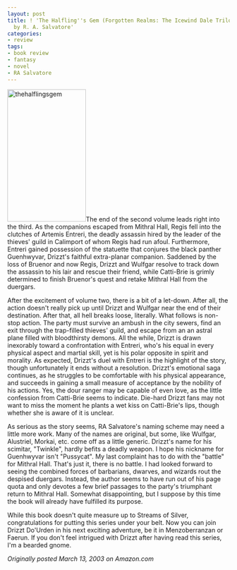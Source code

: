 ```yaml
---
layout: post
title: ! 'The Halfling''s Gem (Forgotten Realms: The Icewind Dale Trilogy, Book 3)
  by R. A. Salvatore'
categories:
- review
tags:
- book review
- fantasy
- novel
- RA Salvatore
---
```

<img class="pull-left" title="thehalflingsgem" src="http://yentran.isamonkey.org/gallery/images/thehalflingsgem-178x300.jpg" width="178" height="300" />The end of the second volume leads right into the third. As the companions escaped from Mithral Hall, Regis fell into the clutches of Artemis Entreri, the deadly assassin hired by the leader of the thieves' guild in Calimport of whom Regis had run afoul. Furthermore, Entreri gained possession of the statuette that conjures the black panther Guenhwyvar, Drizzt's faithful extra-planar companion. Saddened by the loss of Bruenor and now Regis, Drizzt and Wulfgar resolve to track down the assassin to his lair and rescue their friend, while Catti-Brie is grimly determined to finish Bruenor's quest and retake Mithral Hall from the duergars.

After the excitement of volume two, there is a bit of a let-down. After all, the action doesn't really pick up until Drizzt and Wulfgar near the end of their destination. After that, all hell breaks loose, literally. What follows is non-stop action. The party must survive an ambush in the city sewers, find an exit through the trap-filled thieves' guild, and escape from an an astral plane filled with bloodthirsty demons. All the while, Drizzt is drawn inexorably toward a confrontation with Entreri, who's his equal in every physical aspect and martial skill, yet is his polar opposite in spirit and morality. As expected, Drizzt's duel with Entreri is the highlight of the story, though unfortunately it ends without a resolution. Drizzt's emotional saga continues, as he struggles to be comfortable with his physical appearance, and succeeds in gaining a small measure of acceptance by the nobility of his actions. Yes, the dour ranger may be capable of even love, as the little confession from Catti-Brie seems to indicate. Die-hard Drizzt fans may not want to miss the moment he plants a wet kiss on Catti-Brie's lips, though whether she is aware of it is unclear.

As serious as the story seems, RA Salvatore's naming scheme may need a little more work. Many of the names are original, but some, like Wulfgar, Alustriel, Morkai, etc. come off as a little generic. Drizzt's name for his scimitar, "Twinkle", hardly befits a deadly weapon. I hope his nickname for Guenhwyvar isn't "Pussycat". My last complaint has to do with the "battle" for Mithral Hall. That's just it, there is no battle. I had looked forward to seeing the combined forces of barbarians, dwarves, and wizards rout the despised duergars. Instead, the author seems to have run out of his page quota and only devotes a few brief passages to the party's triumphant return to Mithral Hall. Somewhat disappointing, but I suppose by this time the book will already have fulfilled its purpose.

While this book doesn't quite measure up to Streams of Silver, congratulations for putting this series under your belt. Now you can join Drizzt Do'Urden in his next exciting adventure, be it in Menzoberranzan or Faerun. If you don't feel intrigued with Drizzt after having read this series, I'm a bearded gnome.

*Originally posted March 13, 2003 on Amazon.com*
